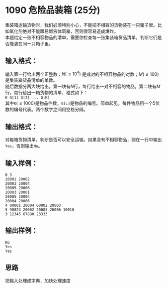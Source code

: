 # 1090 危险品装箱 (25分)
集装箱运输货物时，我们必须特别小心，不能把不相容的货物装在一只箱子里。比如氧化剂绝对不能跟易燃液体同箱，否则很容易造成爆炸。  
本题给定一张不相容物品的清单，需要你检查每一张集装箱货品清单，判断它们是否能装在同一只箱子里。
## 输入格式：
输入第一行给出两个正整数：$N(≤10^{4})$ 是成对的不相容物品的对数；$M(≤100)$是集装箱货品清单的单数。  
随后数据分两大块给出。第一块有$N$行，每行给出一对不相容的物品。第二块有$M$行，每行给出一箱货物的清单，格式如下：  
`K G[1] G[2] ... G[K]`  
其中`K`$(≤1000)$是物品件数，`G[i]`是物品的编号。简单起见，每件物品用一个5位数的编号代表。两个数字之间用空格分隔。
## 输出格式：
对每箱货物清单，判断是否可以安全运输。如果没有不相容物品，则在一行中输出`Yes`，否则输出`No`。
## 输入样例：
```
6 3
20001 20002
20003 20004
20005 20006
20003 20001
20005 20004
20004 20006
4 00001 20004 00002 20003
5 98823 20002 20003 20006 10010
3 12345 67890 23333
```
## 输出样例：
```
No
Yes
Yes
```
## 思路
把输入处理成字典，加快处理速度